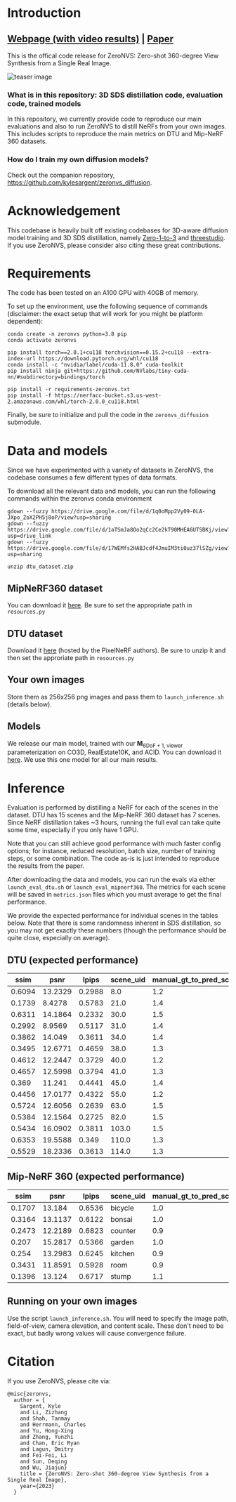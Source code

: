 # Introduction

## [Webpage (with video results)](https://kylesargent.github.io/zeronvs/) | [Paper]()

This is the offical code release for ZeroNVS: Zero-shot 360-degree View Synthesis from a Single Real Image. 

![teaser image](zeronvs_teaser.png "ZeroNVS results.")

### What is in this repository: 3D SDS distillation code, evaluation code, trained models
In this repository, we currently provide code to reproduce our main evaluations and also to run ZeroNVS to distill NeRFs from your own images. This includes scripts to reproduce the main metrics on DTU and Mip-NeRF 360 datasets. 

### How do I train my own diffusion models?
Check out the companion repository, https://github.com/kylesargent/zeronvs_diffusion.

# Acknowledgement

This codebase is heavily built off existing codebases for 3D-aware diffusion model training and 3D SDS distillation, namely [Zero-1-to-3](https://github.com/cvlab-columbia/zero123) and [threestudio](https://github.com/threestudio-project/threestudio). If you use ZeroNVS, please consider also citing these great contributions.  

# Requirements
The code has been tested on an A100 GPU with 40GB of memory.

To set up the environment, use the following sequence of commands (disclaimer: the exact setup that will work for you might be platform dependent):
<!-- export TCNN_CUDA_ARCHITECTURES=80 -->

```
conda create -n zeronvs python=3.8 pip
conda activate zeronvs

pip install torch==2.0.1+cu118 torchvision==0.15.2+cu118 --extra-index-url https://download.pytorch.org/whl/cu118
conda install -c "nvidia/label/cuda-11.8.0" cuda-toolkit
pip install ninja git+https://github.com/NVlabs/tiny-cuda-nn/#subdirectory=bindings/torch

pip install -r requirements-zeronvs.txt
pip install -f https://nerfacc-bucket.s3.us-west-2.amazonaws.com/whl/torch-2.0.0_cu118.html
```

Finally, be sure to initialize and pull the code in the `zeronvs_diffusion` submodule.

# Data and models
Since we have experimented with a variety of datasets in ZeroNVS, the codebase consumes a few different types of data formats. 

To download all the relevant data and models, you can run the following commands within the zeronvs conda environment 
```
gdown --fuzzy https://drive.google.com/file/d/1q0oMpp2Vy09-0LA-JXpo_ZoX2PH5j8oP/view?usp=sharing
gdown --fuzzy https://drive.google.com/file/d/1aTSmJa8Oo2qCc2Ce2kT90MHEA6UTSBKj/view?usp=drive_link
gdown --fuzzy https://drive.google.com/file/d/17WEMfs2HABJcdf4JmuIM3ti0uz37lSZg/view?usp=sharing

unzip dtu_dataset.zip
```

## MipNeRF360 dataset
You can download it [here](https://drive.google.com/file/d/1q0oMpp2Vy09-0LA-JXpo_ZoX2PH5j8oP/view?usp=sharing). Be sure to set the appropriate path in `resources.py`

## DTU dataset
Download it [here](https://drive.google.com/file/d/1aTSmJa8Oo2qCc2Ce2kT90MHEA6UTSBKj/view?usp=drive_link) (hosted by the PixelNeRF authors). Be sure to unzip it and then set the approriate path in `resources.py`

## Your own images
Store them as 256x256 png images and pass them to `launch_inference.sh` (details below).

## Models
We release our main model, trained with our $\mathbf{M}_{\mathrm{6DoF+1,~viewer}}$ parameterization on CO3D, RealEstate10K, and ACID. You can download it [here](https://drive.google.com/file/d/17WEMfs2HABJcdf4JmuIM3ti0uz37lSZg/view?usp=sharing). We use this one model for all our main results.

# Inference
Evaluation is performed by distilling a NeRF for each of the scenes in the dataset. DTU has 15 scenes and the Mip-NeRF 360 dataset has 7 scenes. Since NeRF distillation takes ~3 hours, running the full eval can take quite some time, especially if you only have 1 GPU.

Note that you can still achieve good performance with much faster config options; for instance, reduced resolution, batch size, number of training steps, or some combination. The code as-is is just intended to reproduce the results from the paper.

After downloading the data and models, you can run the evals via either `launch_eval_dtu.sh` or `launch_eval_mipnerf360`. The metrics for each scene will be saved in `metrics.json` files which you must average to get the final performance. 

We provide the expected performance for individual scenes in the tables below. Note that there is some randomness inherent in SDS distillation, so you may not get exactly these numbers (though the performance should be quite close, especially on average).

## DTU (expected performance)
ssim | psnr | lpips | scene_uid | manual_gt_to_pred_scale
--- | --- | --- | --- | ---
0.6094 | 13.2329 | 0.2988 | 8.0 | 1.2
0.1739 | 8.4278 | 0.5783 | 21.0 | 1.4
0.6311 | 14.1864 | 0.2332 | 30.0 | 1.5
0.2992 | 8.9569 | 0.5117 | 31.0 | 1.4
0.3862 | 14.049 | 0.3611 | 34.0 | 1.4
0.3495 | 12.6771 | 0.4659 | 38.0 | 1.3
0.4612 | 12.2447 | 0.3729 | 40.0 | 1.2
0.4657 | 12.5998 | 0.3794 | 41.0 | 1.3
0.369 | 11.241 | 0.4441 | 45.0 | 1.4
0.4456 | 17.0177 | 0.4322 | 55.0 | 1.2
0.5724 | 12.6056 | 0.2639 | 63.0 | 1.5
0.5384 | 12.1564 | 0.2725 | 82.0 | 1.5
0.5434 | 16.0902 | 0.3811 | 103.0 | 1.5
0.6353 | 19.5588 | 0.349 | 110.0 | 1.3
0.5529 | 18.2336 | 0.3613 | 114.0 | 1.3

## Mip-NeRF 360 (expected performance)
ssim | psnr | lpips | scene_uid | manual_gt_to_pred_scale
--- | --- | --- | --- | ---
0.1707 | 13.184 | 0.6536 | bicycle | 1.0
0.3164 | 13.1137 | 0.6122 | bonsai | 1.0
0.2473 | 12.2189 | 0.6823 | counter | 0.9
0.207 | 15.2817 | 0.5366 | garden | 1.0
0.254 | 13.2983 | 0.6245 | kitchen | 0.9
0.3431 | 11.8591 | 0.5928 | room | 0.9
0.1396 | 13.124 | 0.6717 | stump | 1.1

## Running on your own images
Use the script `launch_inference.sh`. You will need to specify the image path, field-of-view, camera elevation, and content scale. These don't need to be exact, but badly wrong values will cause convergence failure.


# Citation
If you use ZeroNVS, please cite via:
```
@misc{zeronvs,
  author = {
    Sargent, Kyle
    and Li, Zizhang
    and Shah, Tanmay
    and Herrmann, Charles
    and Yu, Hong-Xing
    and Zhang, Yunzhi
    and Chan, Eric Ryan
    and Lagun, Dmitry
    and Fei-Fei, Li
    and Sun, Deqing
    and Wu, Jiajun}        
    title = {ZeroNVS: Zero-shot 360-degree View Synthesis from a Single Real Image},
    year={2023}
  }
```